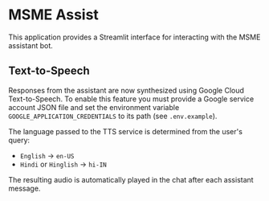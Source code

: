 # MSME Assist

This application provides a Streamlit interface for interacting with the MSME assistant bot.

## Text-to-Speech

Responses from the assistant are now synthesized using Google Cloud Text-to-Speech. To enable this feature you must provide a Google service account JSON file and set the environment variable `GOOGLE_APPLICATION_CREDENTIALS` to its path (see `.env.example`).

The language passed to the TTS service is determined from the user's query:

- `English` -> `en-US`
- `Hindi` or `Hinglish` -> `hi-IN`

The resulting audio is automatically played in the chat after each assistant message.
